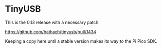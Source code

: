 # TinyUSB

This is the 0.13 release with a necessary patch.

https://github.com/hathach/tinyusb/pull/1434

Keeping a copy here until a stable version
makes its way to the Pi Pico SDK.

